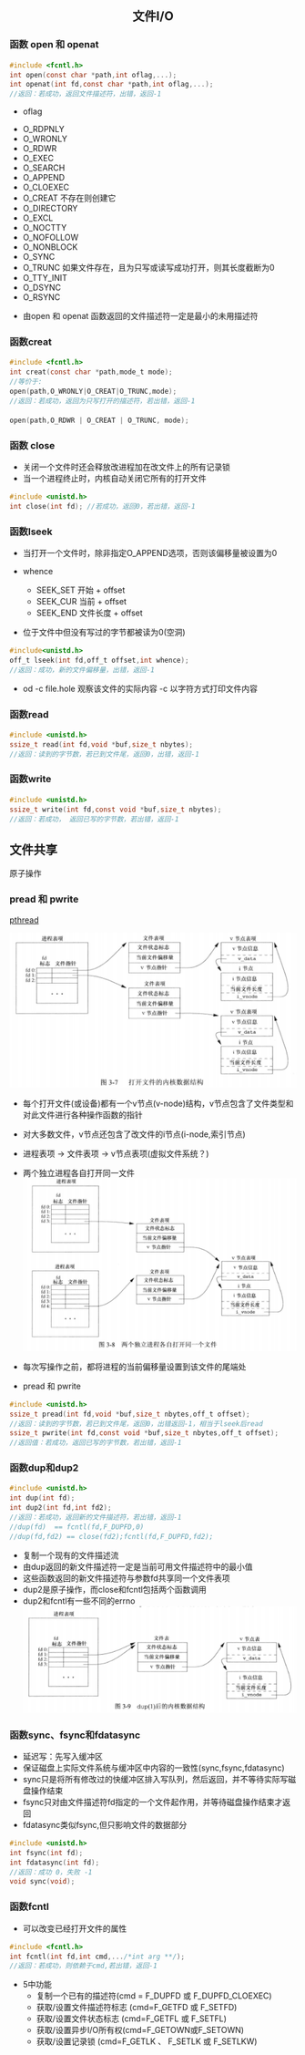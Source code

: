 ## <center>文件I/O</center>

### 函数 open 和 openat

```c
#include <fcntl.h>
int open(const char *path,int oflag,...);
int openat(int fd,const char *path,int oflag,...);
//返回：若成功，返回文件描述符，出错，返回-1
```

* oflag
 - O_RDPNLY
 - O_WRONLY
 - O_RDWR
 - O_EXEC
 - O_SEARCH
 - O_APPEND
 - O_CLOEXEC
 - O_CREAT 不存在则创建它
 - O_DIRECTORY
 - O_EXCL
 - O_NOCTTY
 - O_NOFOLLOW
 - O_NONBLOCK
 - O_SYNC
 - O_TRUNC 如果文件存在，且为只写或读写成功打开，则其长度截断为0
 - O_TTY_INIT
 - O_DSYNC
 - O_RSYNC

* 由open 和 openat 函数返回的文件描述符一定是最小的未用描述符

### 函数creat
```c
#include <fcntl.h>
int creat(const char *path,mode_t mode);
//等价于:
open(path,O_WRONLY|O_CREAT|O_TRUNC,mode);
//返回：若成功，返回为只写打开的描述符，若出错，返回-1

open(path,O_RDWR | O_CREAT | O_TRUNC, mode);
```

### 函数 close
* 关闭一个文件时还会释放改进程加在改文件上的所有记录锁
* 当一个进程终止时，内核自动关闭它所有的打开文件
```c
#include <unistd.h>
int close(int fd); //若成功，返回0，若出错，返回-1
```

### 函数lseek
* 当打开一个文件时，除非指定O_APPEND选项，否则该偏移量被设置为0
* whence 
  - SEEK_SET 开始 + offset
  - SEEK_CUR 当前 + offset
  - SEEK_END 文件长度 + offset

* 位于文件中但没有写过的字节都被读为0(空洞)
```c
#include<unistd.h>
off_t lseek(int fd,off_t offset,int whence);
//返回：成功，新的文件偏移量，出错，返回-1
```

* od -c file.hole 观察该文件的实际内容 -c 以字符方式打印文件内容


### 函数read
```c
#include <unistd.h>
ssize_t read(int fd,void *buf,size_t nbytes);
//返回：读到的字节数，若已到文件尾，返回0，出错，返回-1
```

### 函数write
```c
#include <unistd.h>
ssize_t write(int fd,const void *buf,size_t nbytes);
//返回：若成功， 返回已写的字节数，若出错，返回-1
```

## 文件共享 

原子操作

###  pread 和 pwrite
[pthread](../../linux/进程管理.md)

![fd](../../image/fd.png)

* 每个打开文件(或设备)都有一个v节点(v-node)结构，v节点包含了文件类型和对此文件进行各种操作函数的指针
* 对大多数文件，v节点还包含了改文件的i节点(i-node,索引节点)
* 进程表项 -> 文件表项 -> v节点表项(虚拟文件系统？)

* 两个独立进程各自打开同一文件
![vinode](../../image/vinode.png)

* 每次写操作之前，都将进程的当前偏移量设置到该文件的尾端处
* pread 和 pwrite
```c
#include <unistd.h>
ssize_t pread(int fd,void *buf,size_t nbytes,off_t offset);
//返回：读到的字节数，若已到文件尾，返回0，出错返回-1，相当于lseek后read 
ssize_t pwrite(int fd,const void *buf,size_t nbytes,off_t offset);
//返回值：若成功，返回已写的字节数，若出错，返回-1
```
### 函数dup和dup2

```c
#include <unistd.h>
int dup(int fd);
int dup2(int fd,int fd2);  
//返回：若成功，返回新的文件描述符，若出错，返回-1
//dup(fd)  == fcntl(fd,F_DUPFD,0)
//dup(fd,fd2) == close(fd2);fcntl(fd,F_DUPFD,fd2);
```
* 复制一个现有的文件描述流
* 由dup返回的新文件描述符一定是当前可用文件描述符中的最小值
* 这些函数返回的新文件描述符与参数fd共享同一个文件表项
* dup2是原子操作，而close和fcntl包括两个函数调用
* dup2和fcntl有一些不同的errno
![dup/dup2](../../image/dup.png)

### 函数sync、fsync和fdatasync
* 延迟写：先写入缓冲区
* 保证磁盘上实际文件系统与缓冲区中内容的一致性(sync,fsync,fdatasync)
* sync只是将所有修改过的快缓冲区排入写队列，然后返回，并不等待实际写磁盘操作结束
* fsync只对由文件描述符fd指定的一个文件起作用，并等待磁盘操作结束才返回
* fdatasync类似fsync,但只影响文件的数据部分
```c
#include <unistd.h>
int fsync(int fd);
int fdatasync(int fd);
//返回：成功 0，失败 -1
void sync(void);
```

### 函数fcntl
* 可以改变已经打开文件的属性
```c
#include <fcntl.h>
int fcntl(int fd,int cmd,.../*int arg **/);
//返回：若成功，则依赖于cmd,若出错，返回-1
```

* 5中功能
  - 复制一个已有的描述符(cmd = F_DUPFD 或 F_DUPFD_CLOEXEC)
  - 获取/设置文件描述符标志 (cmd=F_GETFD 或 F_SETFD)
  - 获取/设置文件状态标志 (cmd=F_GETFL 或 F_SETFL)
  - 获取/设置异步I/O所有权(cmd=F_GETOWN或F_SETOWN)
  - 获取/设置记录锁 (cmd=F_GETLK 、 F_SETLK 或 F_SETLKW)